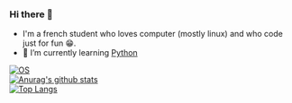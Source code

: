 ### Hi there 👋
- I'm a french student who loves computer (mostly linux) and who code just for fun :grin:.
- 🌱 I’m currently learning [Python](https://www.python.org)

[![OS](https://img.shields.io/badge/OS-Linux-informational?style=flat-square&logo=linux&logoColor=white)](https://en.wikipedia.org/wiki/Arch_Linux)  
[![Anurag's github stats](https://github-readme-stats.vercel.app/api?username=DarkOnion0&count_private=true&show_icons=true)](https://github.com/anuraghazra/github-readme-stats)  
[![Top Langs](https://github-readme-stats.vercel.app/api/top-langs/?username=DarkOnion0)](https://github.com/anuraghazra/github-readme-stats)

<!--
**DarkOnion0/DarkOnion0** is a ✨ _special_ ✨ repository because its `README.md` (this file) appears on your GitHub profile.

Here are some ideas to get you started:

- 🔭 I’m currently working on ...
- 🌱 I’m currently learning ...
- 👯 I’m looking to collaborate on ...
- 🤔 I’m looking for help with ...
- 💬 Ask me about ...
- 📫 How to reach me: ...
- 😄 Pronouns: ...
- ⚡ Fun fact: ...
-->
